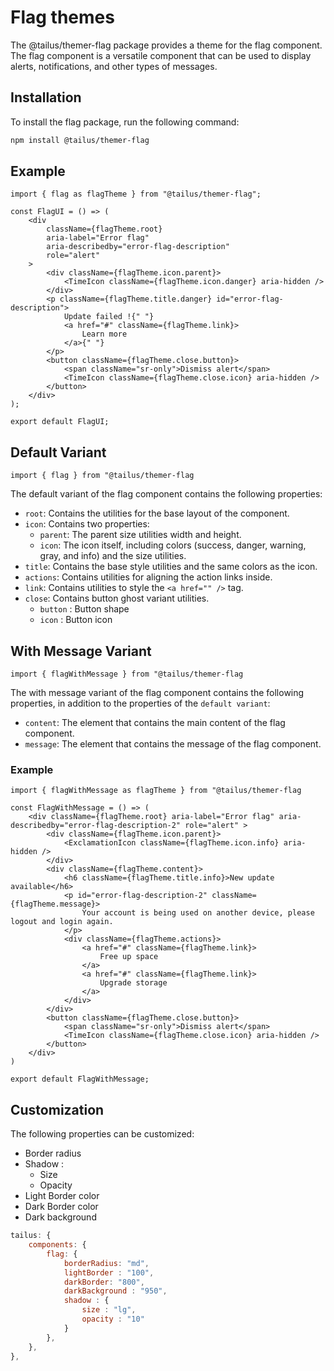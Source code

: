 # Flag themes

The @tailus/themer-flag package provides a theme for the flag component. The flag component is a versatile component that can be used to display alerts, notifications, and other types of messages.

## Installation

To install the flag package, run the following command:

```bash
npm install @tailus/themer-flag
```

## Example

```tsx
import { flag as flagTheme } from "@tailus/themer-flag";

const FlagUI = () => (
    <div
        className={flagTheme.root}
        aria-label="Error flag"
        aria-describedby="error-flag-description"
        role="alert"
    >
        <div className={flagTheme.icon.parent}>
            <TimeIcon className={flagTheme.icon.danger} aria-hidden />
        </div>
        <p className={flagTheme.title.danger} id="error-flag-description">
            Update failed !{" "}
            <a href="#" className={flagTheme.link}>
                Learn more
            </a>{" "}
        </p>
        <button className={flagTheme.close.button}>
            <span className="sr-only">Dismiss alert</span>
            <TimeIcon className={flagTheme.close.icon} aria-hidden />
        </button>
    </div>
);

export default FlagUI;
```

## Default Variant

`import { flag } from "@tailus/themer-flag`

The default variant of the flag component contains the following properties:

-   `root`: Contains the utilities for the base layout of the component.
-   `icon`: Contains two properties:
    -   `parent`: The parent size utilities width and height.
    -   `icon`: The icon itself, including colors (success, danger, warning, gray, and info) and the size utilities.
-   `title`: Contains the base style utilities and the same colors as the icon.
-   `actions`: Contains utilities for aligning the action links inside.
-   `link`: Contains utilities to style the `<a href="" />` tag.
-   `close`: Contains button ghost variant utilities.
    -   `button` : Button shape
    -   `icon` : Button icon

## With Message Variant

`import { flagWithMessage } from "@tailus/themer-flag`

The with message variant of the flag component contains the following properties, in addition to the properties of the `default variant`:

-   `content`: The element that contains the main content of the flag component.
-   `message`: The element that contains the message of the flag component.

### Example

```tsx
import { flagWithMessage as flagTheme } from "@tailus/themer-flag

const FlagWithMessage = () => (
    <div className={flagTheme.root} aria-label="Error flag" aria-describedby="error-flag-description-2" role="alert" >
        <div className={flagTheme.icon.parent}>
            <ExclamationIcon className={flagTheme.icon.info} aria-hidden />
        </div>
        <div className={flagTheme.content}>
            <h6 className={flagTheme.title.info}>New update available</h6>
            <p id="error-flag-description-2" className={flagTheme.message}>
                Your account is being used on another device, please logout and login again.
            </p>
            <div className={flagTheme.actions}>
                <a href="#" className={flagTheme.link}>
                    Free up space
                </a>
                <a href="#" className={flagTheme.link}>
                    Upgrade storage
                </a>
            </div>
        </div>
        <button className={flagTheme.close.button}>
            <span className="sr-only">Dismiss alert</span>
            <TimeIcon className={flagTheme.close.icon} aria-hidden />
        </button>
    </div>
)

export default FlagWithMessage;
```

## Customization

The following properties can be customized:

-   Border radius
-   Shadow :
    -   Size
    -   Opacity
-   Light Border color
-   Dark Border color
-   Dark background

```js
tailus: {
    components: {
        flag: {
            borderRadius: "md",
            lightBorder : "100",
            darkBorder: "800",
            darkBackground : "950",
            shadow : {
                size : "lg",
                opacity : "10"
            }
        },
    },
},
```
